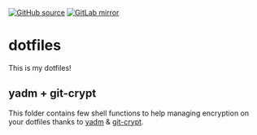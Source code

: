 [![GitHub
source](https://img.shields.io/badge/source-GitHub-black.svg?logo=github)](https://github.com/crazy-matt/dotfiles)
[![GitLab
mirror](https://img.shields.io/badge/mirror-GitLab-orange.svg?logo=gitlab)](https://gitlab.com/crazy-matt/dotfiles)

# dotfiles

This is my dotfiles!

## yadm + git-crypt
This folder contains few shell functions to help managing encryption on your dotfiles thanks to [yadm](https://yadm.io/) & [git-crypt](https://github.com/AGWA/git-crypt).
